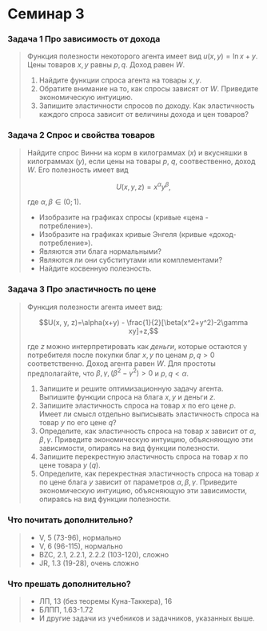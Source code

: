 # Семинар 3

### Задача 1 Про зависимость от дохода
> 
> Функция полезности некоторого агента имеет вид $u(x, y)=\ln x + y$. Цены товаров $x, y$ равны $p, q$. Доход равен $W$.
> 
> 1. Найдите функции спроса агента на товары $x, y$.
> 2. Обратите внимание на то, как спросы зависят от $W$. Приведите экономическую интуицию.
> 3. Запишите эластичности спросов по доходу. Как эластичность каждого спроса зависит от величины дохода и цен товаров?

###  Задача 2 Спрос и свойства товаров

> Найдите спрос Винни на корм в килограммах ($x$) и вкусняшки в килограммах ($y$), если цены на товары $p$, $q$, соотвественно, доход $W$. Его полезность имеет вид 
> 
> $$U(x,y,z) = x^\alpha y^\beta,$$
> 
> где $\alpha, \beta \in (0;1)$. 
> 
> * Изобразите на графиках спросы (кривые «цена - потребление»).
> * Изобразите на графиках кривые Энгеля (кривые «доход-потребление»).
> * Являются эти блага нормальными?
> * Являются ли они субститутами или комплементами?
> * Найдите косвенную полезность.
>


### Задача 3 Про эластичность по цене

> Функция полезности агента имеет вид:
> 
> $$U(x, y, z)=\alpha(x+y) - \frac{1}{2}[\beta(x^2+y^2)-2\gamma xy]+z,$$
> 
> где $z$ можно интерпретировать как *деньги*, которые остаются у потребителя после покупки благ $x, y$ по ценам $p, q >0$ соответственно. Доход агента равен $W$. Для простоты предполагайте, что $\beta, \gamma, (\beta^2-\gamma^2) > 0$ и $p, q < \alpha$.
> 
> 1. Запишите и решите оптимизационную задачу агента. Выпишите функции спроса на блага $x, y$ и деньги $z$. 
> 2. Запишите эластичность спроса на товар $x$ по его цене $p$. Имеет ли смысл отдельно выписывать эластичность спроса на товар $y$ по его цене $q$? 
> 3. Определите, как эластичность спроса на товар $x$ зависит от $\alpha, \beta, \gamma$. Приведите экономическую интуицию, объясняющую эти зависимости, опираясь на вид функции полезности.
> 4. Запишите перекрестную эластичность спроса на товар $x$ по цене товара $y$ ($q$).
> 5. Определите, как перекрестная эластичность спроса на товар $x$ по цене блага $y$ зависит от параметров $\alpha, \beta, \gamma$. Приведите экономическую интуицию, объясняющую эти зависимости, опираясь на вид функции полезности.
>
### Что почитать дополнительно?
> * V, 5 (73-96), нормально
> * V, 6 (96-115), нормально
> * BZC, 2.1, 2.2.1, 2.2.2 (103-120), сложно
> * JR, 1.3 (19-28), очень сложно

### Что прешать дополнительно?
> * ЛП, 13 (без теоремы Куна-Таккера), 16
> * БЛПП, 1.63-1.72
> * И другие задачи из учебников и задачников, указанных выше.
